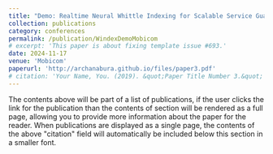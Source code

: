 ```yaml
---
title: "Demo: Realtime Neural Whittle Indexing for Scalable Service Guarantees in NextG Cellular Networks, Archana Bura, Ushasi Ghosh, Dinesh Bharadia, Srinivas Shakkottai"
collection: publications
category: conferences
permalink: /publication/WindexDemoMobicom
# excerpt: 'This paper is about fixing template issue #693.'
date: 2024-11-17
venue: 'Mobicom'
paperurl: 'http://archanabura.github.io/files/paper3.pdf'
# citation: 'Your Name, You. (2019). &quot;Paper Title Number 3.&quot; <i>GitHub Journal of Bugs</i>. 1(3).'
---
```


The contents above will be part of a list of publications, if the user clicks the link for the publication than the contents of section will be rendered as a full page, allowing you to provide more information about the paper for the reader. When publications are displayed as a single page, the contents of the above "citation" field will automatically be included below this section in a smaller font.
